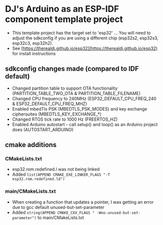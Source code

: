 # DJ's Arduino as an ESP-IDF component template project
 - This template project has the target set to 'esp32' ... You will need to adjust the sdkconfig if you are using a different chip (esp32s2, esp32s3, esp32c3, esp32h2).
 - See [https://therealdj.github.io/esp32](https://therealdj.github.io/esp32) for install instructions

## sdkconfig changes made (compared to IDF default)
 - Changed partition table to support OTA functionality (PARTITION_TABLE_TWO_OTA & PARTITION_TABLE_FILENAME)
 - Changed CPU frequency to 240MHz (ESP32_DEFAULT_CPU_FREQ_240 & ESP32_DEFAULT_CPU_FREQ_MHZ)
 - Enabled mbedTls PSK (MBEDTLS_PSK_MODES) and key exchange ciphersuites (MBEDTLS_KEY_EXCHANGE_*)
 - Changed RTOS tick rate to 1000 Hz (FREERTOS_HZ)
 - Enabled Arduino autostart - call setup() and loop() as an Arduino project does (AUTOSTART_ARDUINO)

## cmake additions
### CMakeLists.txt
 - esp32.rom.redefined.l was not being linked
 - Added ```list(APPEND CMAKE_EXE_LINKER_FLAGS "-T esp32.rom.redefined.ld")```

### main/CMakeLists.txt
 - When creating a function that updates a pointer, I was getting an error due to gcc default unused-but-set-parameter
 - Added ```string(APPEND CMAKE_CXX_FLAGS " -Wno-unused-but-set-parameter")``` to main/CMakeLists.txt
